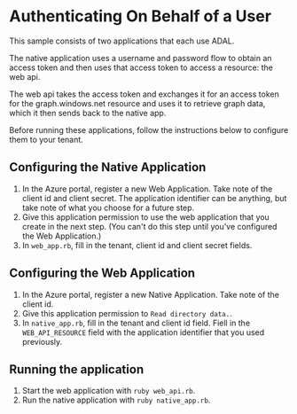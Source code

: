 # Authenticating On Behalf of a User

This sample consists of two applications that each use ADAL.

The native application uses a username and password flow to obtain an access
token and then uses that access token to access a resource: the web api.

The web api takes the access token and exchanges it for an access token for
the graph.windows.net resource and uses it to retrieve graph data, which it
then sends back to the native app.

Before running these applications, follow the instructions below to configure
them to your tenant.


## Configuring the Native Application
1. In the Azure portal, register a new Web Application. Take note of the client
   id and client secret. The application identifier can be anything, but take
   note of what you choose for a future step.
2. Give this application permission to use the web application that you create
   in the next step. (You can't do this step until you've configured the Web
   Application.)
3. In `web_app.rb`, fill in the tenant, client id and client secret fields.

## Configuring the Web Application
1. In the Azure portal, register a new Native Application. Take note of the
   client id.
2. Give this application permission to `Read directory data.`.
3. In `native_app.rb`, fill in the tenant and client id field. Fiell in the
   `WEB_API_RESOURCE` field with the application identifier that you used
   previously.

## Running the application
1. Start the web application with `ruby web_api.rb`.
2. Run the native application with `ruby native_app.rb`.
